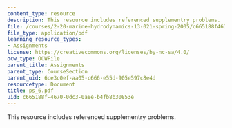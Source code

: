 ```yaml
---
content_type: resource
description: This resource includes referenced supplementry problems.
file: /courses/2-20-marine-hydrodynamics-13-021-spring-2005/c665188f46700dc30a8eb4fb8b30853e_ps_6.pdf
file_type: application/pdf
learning_resource_types:
- Assignments
license: https://creativecommons.org/licenses/by-nc-sa/4.0/
ocw_type: OCWFile
parent_title: Assignments
parent_type: CourseSection
parent_uid: 6ce3c0ef-aa05-c666-e55d-905e597c8e4d
resourcetype: Document
title: ps_6.pdf
uid: c665188f-4670-0dc3-0a8e-b4fb8b30853e
---
```

This resource includes referenced supplementry problems.